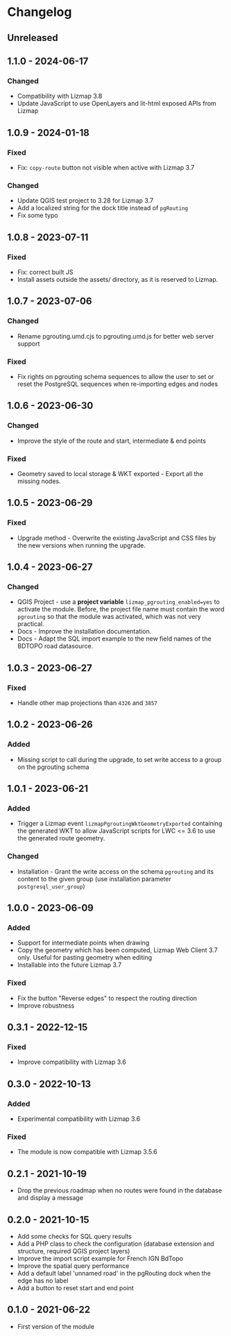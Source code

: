 # Changelog

## Unreleased

## 1.1.0 - 2024-06-17

### Changed

* Compatibility with Lizmap 3.8
* Update JavaScript to use OpenLayers and lit-html exposed APIs from Lizmap

## 1.0.9 - 2024-01-18

### Fixed

* Fix: `copy-route` button not visible when active with Lizmap 3.7

### Changed

* Update QGIS test project to 3.28 for Lizmap 3.7
* Add a localized string for the dock title instead of `pgRouting`
* Fix some typo

## 1.0.8 - 2023-07-11

### Fixed

* Fix: correct built JS
* Install assets outside the assets/ directory, as it is reserved to Lizmap.

## 1.0.7 - 2023-07-06

### Changed

* Rename pgrouting.umd.cjs to pgrouting.umd.js for better web server support

### Fixed

* Fix rights on pgrouting schema sequences to allow the user to set or reset
  the PostgreSQL sequences when re-importing edges and nodes

## 1.0.6 - 2023-06-30

### Changed

* Improve the style of the route and start, intermediate & end points

### Fixed

* Geometry saved to local storage & WKT exported - Export all the missing nodes.

## 1.0.5 - 2023-06-29

### Fixed

* Upgrade method - Overwrite the existing JavaScript and CSS files by the new versions
  when running the upgrade.

## 1.0.4 - 2023-06-27

### Changed

* QGIS Project - use a **project variable** `lizmap_pgrouting_enabled=yes` to activate the module.
  Before, the project file name must contain the word `pgrouting` so that the module was activated,
  which was not very practical.
* Docs - Improve the installation documentation.
* Docs - Adapt the SQL import example to the new field names of the BDTOPO road datasource.

## 1.0.3 - 2023-06-27

### Fixed

* Handle other map projections than `4326` and `3857`

## 1.0.2 - 2023-06-26

### Added

* Missing script to call during the upgrade, to set write access to a group on the pgrouting schema

## 1.0.1 - 2023-06-21

### Added

* Trigger a Lizmap event `lizmapPgroutingWktGeometryExported` containing the generated WKT
  to allow JavaScript scripts for LWC <= 3.6 to use the generated route geometry.

### Changed

* Installation - Grant the write access on the schema `pgrouting` and its content to the
  given group (use installation parameter `postgresql_user_group`)

## 1.0.0 - 2023-06-09

### Added

* Support for intermediate points when drawing
* Copy the geometry which has been computed, Lizmap Web Client 3.7 only. Useful for pasting geometry when editing
* Installable into the future Lizmap 3.7

### Fixed

- Fix the button "Reverse edges" to respect the routing direction
- Improve robustness

## 0.3.1 - 2022-12-15

### Fixed

* Improve compatibility with Lizmap 3.6

## 0.3.0 - 2022-10-13

### Added

* Experimental compatibility with Lizmap 3.6

### Fixed

* The module is now compatible with Lizmap 3.5.6

## 0.2.1 - 2021-10-19

* Drop the previous roadmap when no routes were found in the database and display a message

## 0.2.0 - 2021-10-15

* Add some checks for SQL query results
* Add a PHP class to check the configuration (database extension and structure, required QGIS project layers)
* Improve the import script example for French IGN BdTopo
* Improve the spatial query performance
* Add a default label 'unnamed road' in the pgRouting dock when the edge has no label
* Add a button to reset start and end point

## 0.1.0 - 2021-06-22

* First version of the module

